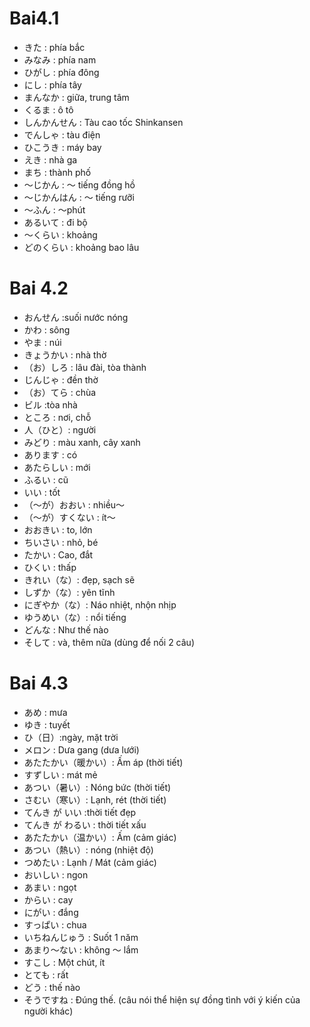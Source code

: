 # Bai4.1
- きた : phía bắc
- みなみ : phía nam
- ひがし : phía đông
- にし : phía tây
- まんなか : giữa, trung tâm
- くるま : ô tô
- しんかんせん : Tàu cao tốc Shinkansen
- でんしゃ : tàu điện
- ひこうき : máy bay
- えき : nhà ga
- まち : thành phố
- ～じかん : ～ tiếng đồng hồ
- ～じかんはん : ～ tiếng rưỡi
- ～ふん : ～phút
- あるいて : đi bộ
- ～くらい : khoảng
- どのくらい : khoảng bao lâu

# Bai 4.2
- おんせん :suối nước nóng
- かわ : sông
- やま : núi
- きょうかい : nhà thờ
- （お）しろ : lâu đài, tòa thành
- じんじゃ : đền thờ
- （お）てら : chùa
- ビル :tòa nhà
- ところ : nơi, chỗ
- 人（ひと）: người
- みどり : màu xanh, cây xanh
- あります : có
- あたらしい : mới
- ふるい : cũ
- いい : tốt
- （～が）おおい : nhiều～
- （～が）すくない : ít～
- おおきい : to, lớn
- ちいさい : nhỏ, bé
- たかい : Cao, đắt
- ひくい : thấp
- きれい（な）: đẹp, sạch sẽ
- しずか（な）: yên tĩnh
- にぎやか（な）: Náo nhiệt, nhộn nhịp
- ゆうめい（な）: nổi tiếng
- どんな : Như thế nào
- そして : và, thêm nữa (dùng để nối 2 câu)

# Bai 4.3
- あめ : mưa
- ゆき : tuyết
- ひ（日）:ngày, mặt trời
- メロン : Dưa gang (dưa lưới)
- あたたかい（暖かい）: Ấm áp (thời tiết)
- すずしい : mát mẻ
- あつい（暑い）: Nóng bức (thời tiết)
- さむい（寒い）: Lạnh, rét (thời tiết)
- てんき が いい :thời tiết đẹp
- てんき が わるい : thời tiết xấu
- あたたかい（温かい）: Ấm (cảm giác)
- あつい（熱い）: nóng (nhiệt độ)
- つめたい : Lạnh / Mát (cảm giác)
- おいしい : ngon
- あまい : ngọt
- からい : cay
- にがい : đắng
- すっぱい : chua
- いちねんじゅう : Suốt 1 năm
- あまり〜ない : không ～ lắm
- すこし : Một chút, ít
- とても : rất
- どう : thế nào
- そうですね : Đúng thế. (câu nói thể hiện sự đồng tình với ý kiến của người khác)